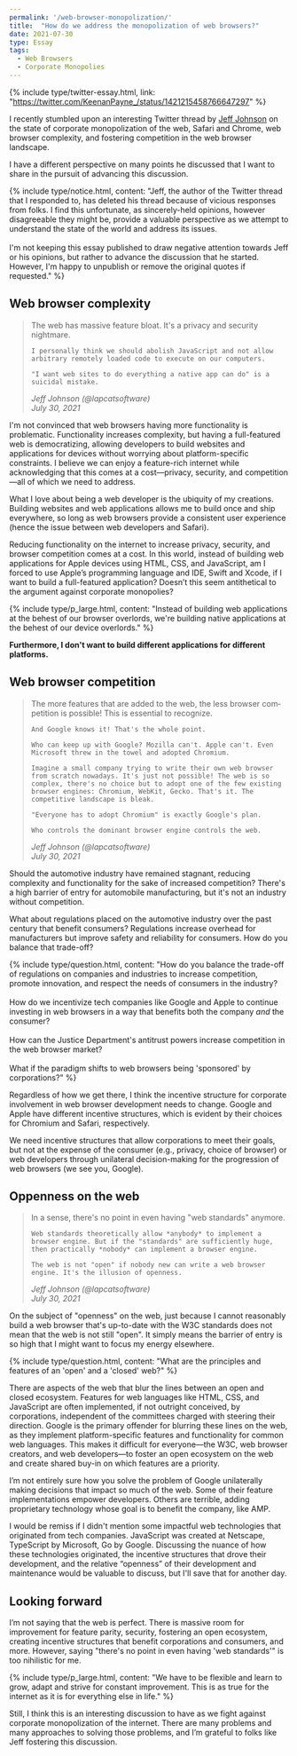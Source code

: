 ```yaml
---
permalink: '/web-browser-monopolization/'
title:  "How do we address the monopolization of web browsers?"
date: 2021-07-30
type: Essay
tags:
  - Web Browsers
  - Corporate Monopolies
---
```


{% include type/twitter-essay.html, link: "https://twitter.com/KeenanPayne_/status/1421215458766647297" %}

I recently stumbled upon an interesting Twitter thread by [Jeff Johnson](https://twitter.com/lapcatsoftware) on the state of corporate monopolization of the web, Safari and Chrome, web browser complexity, and fostering competition in the web browser landscape.

I have a different perspective on many points he discussed that I want to share in the pursuit of advancing this discussion. 

{% include type/notice.html, content: "Jeff, the author of the Twitter thread that I responded to, has deleted his thread because of vicious responses from folks. I find this unfortunate, as sincerely-held opinions, however disagreeable they might be, provide a valuable perspective as we attempt to understand the state of the world and address its issues.<br><br>I'm not keeping this essay published to draw negative attention towards Jeff or his opinions, but rather to advance the discussion that he started. However, I'm happy to unpublish or remove the original quotes if requested." %}
## Web browser complexity

<blockquote class="twitter-tweet" data-dnt="true">
  <p lang="en" dir="ltr">
    The web has massive feature bloat. It's a privacy and security nightmare.

    I personally think we should abolish JavaScript and not allow arbitrary remotely loaded code to execute on our computers.

    "I want web sites to do everything a native app can do" is a suicidal mistake.
  </p> 
  
  <cite>Jeff Johnson (@lapcatsoftware)<br>July 30, 2021</cite>
</blockquote>

I'm not convinced that web browsers having more functionality is problematic. Functionality increases complexity, but having a full-featured web is democratizing, allowing developers to build websites and applications for devices without worrying about platform-specific constraints. I believe we can enjoy a feature-rich internet while acknowledging that this comes at a cost—privacy, security, and competition—all of which we need to address. 

What I love about being a web developer is the ubiquity of my creations. Building websites and web applications allows me to build once and ship everywhere, so long as web browsers provide a consistent user experience (hence the issue between web developers and Safari).

Reducing functionality on the internet to increase privacy, security, and browser competition comes at a cost. In this world, instead of building web applications for Apple devices using HTML, CSS, and JavaScript, am I forced to use Apple’s programming language and IDE, Swift and Xcode, if I want to build a full-featured application? Doesn’t this seem antithetical to the argument against corporate monopolies?

{% include type/p_large.html, content: "Instead of building web applications at the behest of our browser overlords, we're building native applications at the behest of our device overlords." %}

**Furthermore, I don't want to build different applications for different platforms.**

## Web browser competition

<blockquote class="twitter-tweet" data-dnt="true">
  <p lang="en" dir="ltr">
    The more features that are added to the web, the less browser competition is possible! This is essential to recognize.

    And Google knows it! That's the whole point.

    Who can keep up with Google? Mozilla can't. Apple can't. Even Microsoft threw in the towel and adopted Chromium.

    Imagine a small company trying to write their own web browser from scratch nowadays. It's just not possible! The web is so complex, there's no choice but to adopt one of the few existing browser engines: Chromium, WebKit, Gecko. That's it. The competitive landscape is bleak.

    "Everyone has to adopt Chromium" is exactly Google's plan.
    
    Who controls the dominant browser engine controls the web.
  </p>

  <cite>Jeff Johnson (@lapcatsoftware)<br>July 30, 2021</cite>
</blockquote>

Should the automotive industry have remained stagnant, reducing complexity and functionality for the sake of increased competition? There's a high barrier of entry for automobile manufacturing, but it's not an industry without competition.

What about regulations placed on the automotive industry over the past century that benefit consumers? Regulations increase overhead for manufacturers but improve safety and reliability for consumers. How do you balance that trade-off? 

{% include type/question.html, content: "How do you balance the trade-off of regulations on companies and industries to increase competition, promote innovation, and respect the needs of consumers in the industry?<br><br>How do we incentivize tech companies like Google and Apple to continue investing in web browsers in a way that benefits both the company <em>and</em> the consumer?<br><br>How can the Justice Department's antitrust powers increase competition in the web browser market?<br><br>What if the paradigm shifts to web browsers being 'sponsored' by corporations?" %}

Regardless of how we get there, I think the incentive structure for corporate involvement in web browser development needs to change. Google and Apple have different incentive structures, which is evident by their choices for Chromium and Safari, respectively. 

We need incentive structures that allow corporations to meet their goals, but not at the expense of the consumer (e.g., privacy, choice of browser) or web developers through unilateral decision-making for the progression of web browsers (we see you, Google).

## Oppenness on the web

<blockquote class="twitter-tweet" data-dnt="true">
  <p lang="en" dir="ltr">
    In a sense, there's no point in even having "web standards" anymore.

    Web standards theoretically allow *anybody* to implement a browser engine. But if the "standards" are sufficiently huge, then practically *nobody* can implement a browser engine.
    
    The web is not "open" if nobody new can write a web browser engine. It's the illusion of openness.
  </p> 
  
  <cite>Jeff Johnson (@lapcatsoftware)<br>July 30, 2021</cite>
</blockquote>

On the subject of "openness" on the web, just because I cannot reasonably build a web browser that's up-to-date with the W3C standards does not mean that the web is not still "open". It simply means the barrier of entry is so high that I might want to focus my energy elsewhere. 

{% include type/question.html, content: "What are the principles and features of an 'open' and a 'closed' web?" %}

There are aspects of the web that blur the lines between an open and closed ecosystem. Features for web languages like HTML, CSS, and JavaScript are often implemented, if not outright conceived, by corporations, independent of the committees charged with steering their direction. Google is the primary offender for blurring these lines on the web, as they implement platform-specific features and functionality for common web languages. This makes it difficult for everyone—the W3C, web browser creators, and web developers—to foster an open ecosystem on the web and create shared buy-in on which features are a priority.

I’m not entirely sure how you solve the problem of Google unilaterally making decisions that impact so much of the web. Some of their feature implementations empower developers. Others are terrible, adding proprietary technology whose goal is to benefit the company, like AMP.

I would be remiss if I didn't mention some impactful web technologies that originated from tech companies. JavaScript was created at Netscape, TypeScript by Microsoft, Go by Google. Discussing the nuance of how these technologies originated, the incentive structures that drove their development, and the relative “openness” of their development and maintenance would be valuable to discuss, but I'll save that for another day.

## Looking forward

I’m not saying that the web is perfect. There is massive room for improvement for feature parity, security, fostering an open ecosystem, creating incentive structures that benefit corporations and consumers, and more. However, saying "there's no point in even having 'web standards'" is too nihilistic for me.

{% include type/p_large.html, content: "We have to be flexible and learn to grow, adapt and strive for constant improvement. This is as true for the internet as it is for everything else in life." %}

Still, I think this is an interesting discussion to have as we fight against corporate monopolization of the internet. There are many problems and many approaches to solving those problems, and I’m grateful to folks like Jeff fostering this discussion.
